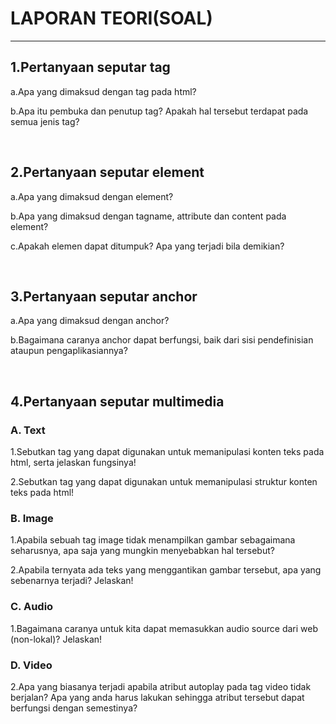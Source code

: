 <!DOCTYPE html>
<html lang="en">
<head>
    <meta charset="UTF-8">
    <meta name="viewport" content="width=device-width, initial-scale=1.0">
    <title>Laporan Teori</title>
    <link rel="stylesheet" href="style.css">
</head>
<body>
    <h1>LAPORAN TEORI(SOAL)</h1>
    <hr>
    <h2>1.Pertanyaan seputar tag</h2>
        <p>a.Apa yang dimaksud dengan tag pada html?</p>
        <p>b.Apa itu pembuka dan penutup tag? Apakah hal tersebut terdapat pada semua jenis tag?</p>
    <br>
    <h2>2.Pertanyaan seputar element</h2>
        <p>a.Apa yang dimaksud dengan element?</p>
        <p>b.Apa yang dimaksud dengan tagname, attribute dan content pada element?</p>
        <p>c.Apakah elemen dapat ditumpuk? Apa yang terjadi bila demikian?</p>
    <br>
    <h2>3.Pertanyaan seputar anchor</h2>
        <p>a.Apa yang dimaksud dengan anchor?</p>
        <p>b.Bagaimana caranya anchor dapat berfungsi, baik dari sisi pendefinisian ataupun pengaplikasiannya? </p>
    <br>
    <h2>4.Pertanyaan seputar multimedia</h2>
        <h3>A.	Text </h3>
        <p>1.Sebutkan tag yang dapat digunakan untuk memanipulasi konten teks pada html, serta jelaskan fungsinya!</p>
        <p>2.Sebutkan tag yang dapat digunakan untuk memanipulasi struktur konten teks pada html!</p>
        <h3>B.	Image </h3>
        <p>1.Apabila sebuah tag image tidak menampilkan gambar sebagaimana seharusnya, 
            apa saja yang mungkin menyebabkan hal tersebut?</p>
        <p>2.Apabila ternyata ada teks yang menggantikan gambar tersebut, apa yang sebenarnya terjadi? Jelaskan!</p>
        <h3>C.	Audio </h3>
        <p>1.Bagaimana caranya untuk kita dapat memasukkan audio source dari web (non-lokal)? Jelaskan!</p>
       <h3>D.	Video </h3>
        <p>2.Apa yang biasanya terjadi apabila atribut autoplay pada tag video tidak berjalan? 
            Apa yang anda harus lakukan sehingga atribut tersebut dapat berfungsi dengan semestinya? </p>
</body>
</html>
